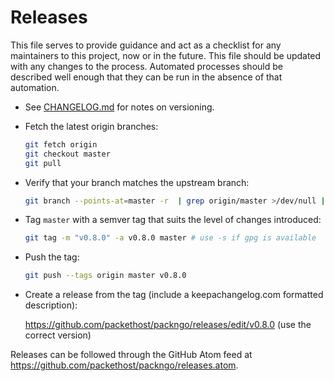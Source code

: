 # Releases

This file serves to provide guidance and act as a checklist for any maintainers
to this project, now or in the future. This file should be updated with any
changes to the process. Automated processes should be described well enough that
they can be run in the absence of that automation.

* See [CHANGELOG.md](CHANGELOG.md) for notes on versioning.
* Fetch the latest origin branches:

  ```sh
  git fetch origin
  git checkout master
  git pull
  ```

* Verify that your branch matches the upstream branch:

  ```sh
  git branch --points-at=master -r  | grep origin/master >/dev/null || echo "master differs from origin/master"
  ```

* Tag `master` with a semver tag that suits the level of changes
  introduced:

  ```sh
  git tag -m "v0.8.0" -a v0.8.0 master # use -s if gpg is available
  ```
* Push the tag:

  ```sh
  git push --tags origin master v0.8.0
  ```
* Create a release from the tag (include a keepachangelog.com formatted description):

  <https://github.com/packethost/packngo/releases/edit/v0.8.0> (use the correct
  version)

Releases can be followed through the GitHub Atom feed at
<https://github.com/packethost/packngo/releases.atom>.
